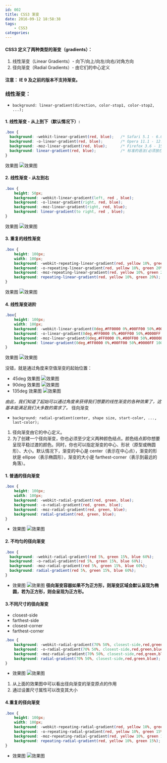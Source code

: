 ```yaml
---
id: 002
title: CSS3 渐变
date: 2016-09-12 18:58:38
tags:
    - CSS3
categories:
---
```


#### CSS3 定义了两种类型的渐变（gradients）：

1. 线性渐变（Linear Gradients）- 向下/向上/向左/向右/对角方向
2. 径向渐变（Radial Gradients）- 由它们的中心定义
#### 注意： IE 9 及之前的版本不支持渐变。
### 线性渐变：
- `background: linear-gradient(direction, color-stop1, color-stop2, ...);`
#### 1. 线性渐变 - 从上到下（默认情况下）:
```css
.box {
  background: -webkit-linear-gradient(red, blue);   /* Safari 5.1 - 6.0 */
  background: -o-linear-gradient(red, blue);        /* Opera 11.1 - 12.0 */
  background: -moz-linear-gradient(red, blue);      /* Firefox 3.6 - 15 */
  background: linear-gradient(red, blue);           /* 标准的语法(必须放在最后) */
}
```
效果图 ![效果图](/images/gradient/渐变1.png)
#### 2. 线性渐变 - 从左到右
```css
.box {
    height: 50px;
    background: -webkit-linear-gradient(left, red , blue);
    background: -o-linear-gradient(right, red, blue);
    background: -moz-linear-gradient(right, red, blue);
    background: linear-gradient(to right, red , blue);
}
```
效果图 ![效果图](/images/gradient/渐变2.png)
#### 3. 重复的线性渐变
```css
.box {
    height: 100px;
    width: 100px;
    background: -webkit-repeating-linear-gradient(red, yellow 10%, green 20%);  
    background: -o-repeating-linear-gradient(red, yellow 10%, green 20%);       
    background: -moz-repeating-linear-gradient(red, yellow 10%, green 20%);  
    background: repeating-linear-gradient(red, yellow 10%, green 20%);    
}
```
效果图 ![效果图](/images/gradient/渐变3.png)
#### 4. 线性渐变进阶
```css
.box{
    height: 100px;
    width: 100px;
    background: -webkit-linear-gradient(0deg,#FF0000 0%,#00FF00 50%,#0000FF 100%);
    background: -o-linear-gradient(0deg,#FF0000 0%,#00FF00 50%,#0000FF 100%);
    background: -moz-linear-gradient(0deg,#FF0000 0%,#00FF00 50%,#0000FF 100%);
    background: linear-gradient(0deg,#FF0000 0%,#00FF00 50%,#0000FF 100%);
}
```
效果图 ![效果图](/images/gradient/0deg.png)

没错，就是通过角度来空值渐变的起始位置：
- 45deg 效果图 ![效果图](/images/gradient/45deg.png)
- 90deg 效果图 ![效果图](/images/gradient/90deg.png)
- 135deg 效果图 ![效果图](/images/gradient/135deg.png)

*由此，我们知道了起始可以通过角度来获得我们想要的线性渐变的各种效果了，这基本能满足我们大多数的需求了。*
径向渐变
- `background: radial-gradient(center, shape size, start-color, ..., last-color);`
1. 径向渐变由它的中心定义。
2. 为了创建一个径向渐变，你也必须至少定义两种颜色结点。颜色结点即你想要呈现平稳过渡的颜色。同时，你也可以指定渐变的中心、形状（原型或椭圆形）、大小。默认情况下，渐变的中心是 center（表示在中心点），渐变的形状是 ellipse（表示椭圆形），渐变的大小是 farthest-corner（表示到最远的角落）。
#### 1. 普通的径向渐变
```css
.box {
    height: 100px;
    width: 100px;
    background: -webkit-radial-gradient(red, green, blue);  
    background: -o-radial-gradient(red, green, blue);
    background: -moz-radial-gradient(red, green, blue);  
    background: radial-gradient(red, green, blue);    
}
```
- 效果图 ![效果图](/images/gradient/径向渐变1.png)
#### 2. 不均匀的径向渐变
```css
.box {
  background: -webkit-radial-gradient(red 5%, green 15%, blue 60%);     
  background: -o-radial-gradient(red 5%, green 15%, blue 60%);
  background: -moz-radial-gradient(red 5%, green 15%, blue 60%);     
  background: radial-gradient(red 5%, green 15%, blue 60%);
}
```
- 效果图 ![效果图](/images/gradient/径向渐变2.png)
**径向渐变容器如果不为正方形，则渐变区域会默认呈现为椭圆，若为正方形，则会呈现为正方形。**
#### 3.不同尺寸的径向渐变
- closest-side
- farthest-side
- closest-corner
- farthest-corner
```css
.box {
    background: -webkit-radial-gradient(70% 50%, closest-side,red,green,blue);     
    background: -o-radial-gradient(70% 50%, closest-side,red,green,blue);
    background: -moz-radial-gradient(70% 50%, closest-side,red,green,blue);     
    background: radial-gradient(70% 50%, closest-side,red,green,blue);       
}
```
- 效果图 ![效果图](/images/gradient/径向渐变3.png)
1.  从上面的效果图中可以看出径向渐变的渐变原点的作用
2. 通过设置尺寸属性可以改变其大小
#### 4.重复的径向渐变
```css
.box {
    height: 100px;
    width: 100px;
    background: -webkit-repeating-radial-gradient(red, yellow 10%, green 15%);  
    background: -o-repeating-radial-gradient(red, yellow 10%, green 15%);
    background: -moz-repeating-radial-gradient(red, yellow 10%, green 15%);  
    background: repeating-radial-gradient(red, yellow 10%, green 15%);    
}
```
- 效果图 ![效果图](/images/gradient/径向渐变4.png)

